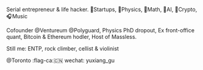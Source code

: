 Serial entrepreneur & life hacker.
🦄Startups, 🧲Physics, 🎱Math, 🧠AI, 🐇Crypto, 🎧Music

Cofounder @Ventureum @Polyguard,
Physics PhD dropout,
Ex front-office quant,
Bitcoin & Ethereum hodler,
Host of Massless.

Still me:
ENTP, rock climber, cellist & violinist

@Toronto :flag-ca::cn:
wechat: yuxiang_gu